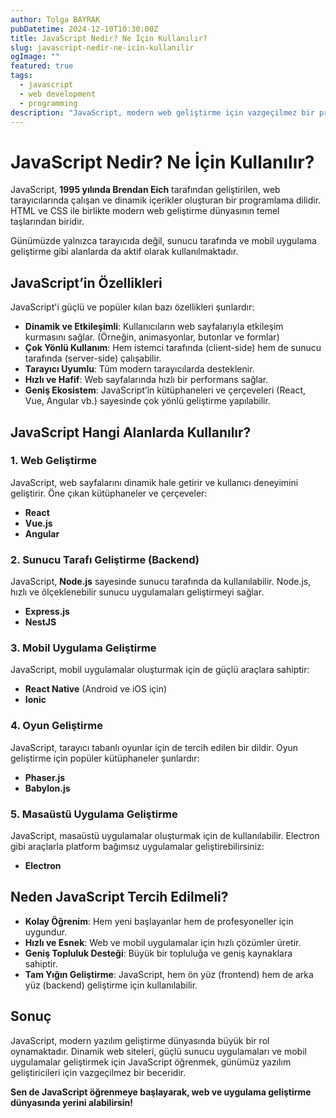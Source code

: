 ```yaml
---
author: Tolga BAYRAK
pubDatetime: 2024-12-10T10:30:00Z
title: JavaScript Nedir? Ne İçin Kullanılır?
slug: javascript-nedir-ne-icin-kullanilir
ogImage: ""
featured: true
tags:
  - javascript
  - web development
  - programming
description: "JavaScript, modern web geliştirme için vazgeçilmez bir programlama dilidir. Peki, JavaScript nedir ve hangi alanlarda kullanılır?"
---
```


# JavaScript Nedir? Ne İçin Kullanılır?

JavaScript, **1995 yılında Brendan Eich** tarafından geliştirilen, web tarayıcılarında çalışan ve dinamik içerikler oluşturan bir programlama dilidir. HTML ve CSS ile birlikte modern web geliştirme dünyasının temel taşlarından biridir. 

Günümüzde yalnızca tarayıcıda değil, sunucu tarafında ve mobil uygulama geliştirme gibi alanlarda da aktif olarak kullanılmaktadır.

## JavaScript’in Özellikleri

JavaScript'i güçlü ve popüler kılan bazı özellikleri şunlardır:

- **Dinamik ve Etkileşimli**: Kullanıcıların web sayfalarıyla etkileşim kurmasını sağlar. (Örneğin, animasyonlar, butonlar ve formlar)
- **Çok Yönlü Kullanım**: Hem istemci tarafında (client-side) hem de sunucu tarafında (server-side) çalışabilir.
- **Tarayıcı Uyumlu**: Tüm modern tarayıcılarda desteklenir.
- **Hızlı ve Hafif**: Web sayfalarında hızlı bir performans sağlar.
- **Geniş Ekosistem**: JavaScript’in kütüphaneleri ve çerçeveleri (React, Vue, Angular vb.) sayesinde çok yönlü geliştirme yapılabilir.

## JavaScript Hangi Alanlarda Kullanılır?

### 1. **Web Geliştirme**
JavaScript, web sayfalarını dinamik hale getirir ve kullanıcı deneyimini geliştirir. Öne çıkan kütüphaneler ve çerçeveler:

- **React**
- **Vue.js**
- **Angular**

### 2. **Sunucu Tarafı Geliştirme (Backend)**
JavaScript, **Node.js** sayesinde sunucu tarafında da kullanılabilir. Node.js, hızlı ve ölçeklenebilir sunucu uygulamaları geliştirmeyi sağlar.

- **Express.js**
- **NestJS**

### 3. **Mobil Uygulama Geliştirme**
JavaScript, mobil uygulamalar oluşturmak için de güçlü araçlara sahiptir:

- **React Native** (Android ve iOS için)
- **Ionic**

### 4. **Oyun Geliştirme**
JavaScript, tarayıcı tabanlı oyunlar için de tercih edilen bir dildir. Oyun geliştirme için popüler kütüphaneler şunlardır:

- **Phaser.js**
- **Babylon.js**

### 5. **Masaüstü Uygulama Geliştirme**
JavaScript, masaüstü uygulamalar oluşturmak için de kullanılabilir. Electron gibi araçlarla platform bağımsız uygulamalar geliştirebilirsiniz:

- **Electron**

## Neden JavaScript Tercih Edilmeli?

- **Kolay Öğrenim**: Hem yeni başlayanlar hem de profesyoneller için uygundur.
- **Hızlı ve Esnek**: Web ve mobil uygulamalar için hızlı çözümler üretir.
- **Geniş Topluluk Desteği**: Büyük bir topluluğa ve geniş kaynaklara sahiptir.
- **Tam Yığın Geliştirme**: JavaScript, hem ön yüz (frontend) hem de arka yüz (backend) geliştirme için kullanılabilir.

## Sonuç

JavaScript, modern yazılım geliştirme dünyasında büyük bir rol oynamaktadır. Dinamik web siteleri, güçlü sunucu uygulamaları ve mobil uygulamalar geliştirmek için JavaScript öğrenmek, günümüz yazılım geliştiricileri için vazgeçilmez bir beceridir.

**Sen de JavaScript öğrenmeye başlayarak, web ve uygulama geliştirme dünyasında yerini alabilirsin!**
